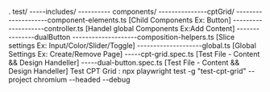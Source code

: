 .
test/
-----includes/
---------- components/
---------------cptGrid/
--------------------component-elements.ts [Child Components Ex: Button]
--------------------controller.ts [Handel global Components Ex:Add Content]
---------------dualButton
--------------------composition-helpers.ts [Slice settings Ex: Input/Color/Slider/Toggle]
--------------------global.ts [Global Settings Ex: Create/Remove Page]
-----cpt-grid.spec.ts [Test File - Content && Design Handeller]
-----dual-button.spec.ts [Test File - Content && Design Handeller]
Test CPT Grid :
npx playwright test -g "test-cpt-grid" --project chromium --headed --debug
